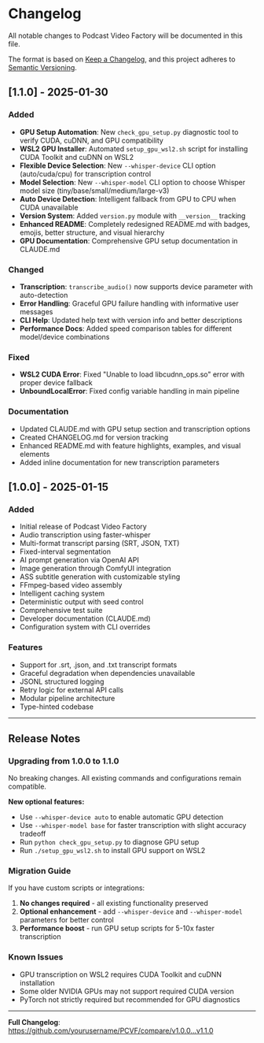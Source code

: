 # Changelog

All notable changes to Podcast Video Factory will be documented in this file.

The format is based on [Keep a Changelog](https://keepachangelog.com/en/1.0.0/),
and this project adheres to [Semantic Versioning](https://semver.org/spec/v2.0.0.html).

## [1.1.0] - 2025-01-30

### Added
- **GPU Setup Automation**: New `check_gpu_setup.py` diagnostic tool to verify CUDA, cuDNN, and GPU compatibility
- **WSL2 GPU Installer**: Automated `setup_gpu_wsl2.sh` script for installing CUDA Toolkit and cuDNN on WSL2
- **Flexible Device Selection**: New `--whisper-device` CLI option (auto/cuda/cpu) for transcription control
- **Model Selection**: New `--whisper-model` CLI option to choose Whisper model size (tiny/base/small/medium/large-v3)
- **Auto Device Detection**: Intelligent fallback from GPU to CPU when CUDA unavailable
- **Version System**: Added `version.py` module with `__version__` tracking
- **Enhanced README**: Completely redesigned README.md with badges, emojis, better structure, and visual hierarchy
- **GPU Documentation**: Comprehensive GPU setup documentation in CLAUDE.md

### Changed
- **Transcription**: `transcribe_audio()` now supports device parameter with auto-detection
- **Error Handling**: Graceful GPU failure handling with informative user messages
- **CLI Help**: Updated help text with version info and better descriptions
- **Performance Docs**: Added speed comparison tables for different model/device combinations

### Fixed
- **WSL2 CUDA Error**: Fixed "Unable to load libcudnn_ops.so" error with proper device fallback
- **UnboundLocalError**: Fixed config variable handling in main pipeline

### Documentation
- Updated CLAUDE.md with GPU setup section and transcription options
- Created CHANGELOG.md for version tracking
- Enhanced README.md with feature highlights, examples, and visual elements
- Added inline documentation for new transcription parameters

## [1.0.0] - 2025-01-15

### Added
- Initial release of Podcast Video Factory
- Audio transcription using faster-whisper
- Multi-format transcript parsing (SRT, JSON, TXT)
- Fixed-interval segmentation
- AI prompt generation via OpenAI API
- Image generation through ComfyUI integration
- ASS subtitle generation with customizable styling
- FFmpeg-based video assembly
- Intelligent caching system
- Deterministic output with seed control
- Comprehensive test suite
- Developer documentation (CLAUDE.md)
- Configuration system with CLI overrides

### Features
- Support for .srt, .json, and .txt transcript formats
- Graceful degradation when dependencies unavailable
- JSONL structured logging
- Retry logic for external API calls
- Modular pipeline architecture
- Type-hinted codebase

---

## Release Notes

### Upgrading from 1.0.0 to 1.1.0

No breaking changes. All existing commands and configurations remain compatible.

**New optional features:**
- Use `--whisper-device auto` to enable automatic GPU detection
- Use `--whisper-model base` for faster transcription with slight accuracy tradeoff
- Run `python check_gpu_setup.py` to diagnose GPU setup
- Run `./setup_gpu_wsl2.sh` to install GPU support on WSL2

### Migration Guide

If you have custom scripts or integrations:

1. **No changes required** - all existing functionality preserved
2. **Optional enhancement** - add `--whisper-device` and `--whisper-model` parameters for better control
3. **Performance boost** - run GPU setup scripts for 5-10x faster transcription

### Known Issues

- GPU transcription on WSL2 requires CUDA Toolkit and cuDNN installation
- Some older NVIDIA GPUs may not support required CUDA version
- PyTorch not strictly required but recommended for GPU diagnostics

---

**Full Changelog**: https://github.com/yourusername/PCVF/compare/v1.0.0...v1.1.0
